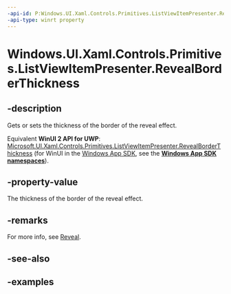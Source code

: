 ```yaml
---
-api-id: P:Windows.UI.Xaml.Controls.Primitives.ListViewItemPresenter.RevealBorderThickness
-api-type: winrt property
---
```


<!-- Property syntax.
public Thickness RevealBorderThickness { get;  set; }
-->

# Windows.UI.Xaml.Controls.Primitives.ListViewItemPresenter.RevealBorderThickness

## -description

Gets or sets the thickness of the border of the reveal effect.

Equivalent **WinUI 2 API for UWP**: [Microsoft.UI.Xaml.Controls.Primitives.ListViewItemPresenter.RevealBorderThickness](/windows/winui/api/microsoft.ui.xaml.controls.primitives.listviewitempresenter.revealborderthickness) (for WinUI in the [Windows App SDK](/windows/apps/windows-app-sdk/), see the **[Windows App SDK namespaces](/windows/windows-app-sdk/api/winrt/)**).

## -property-value

The thickness of the border of the reveal effect.

## -remarks

For more info, see [Reveal](/windows/uwp/style/reveal).

## -see-also

## -examples

